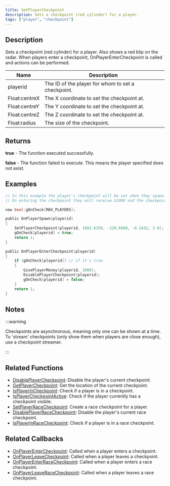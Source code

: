 ```yaml
---
title: SetPlayerCheckpoint
description: Sets a checkpoint (red cylinder) for a player.
tags: ["player", "checkpoint"]
---
```


## Description

Sets a checkpoint (red cylinder) for a player. Also shows a red blip on the radar. When players enter a checkpoint, OnPlayerEnterCheckpoint is called and actions can be performed.

| Name          | Description                                        |
| ------------- | -------------------------------------------------- |
| playerid      | The ID of the player for whom to set a checkpoint. |
| Float:centreX | The X coordinate to set the checkpoint at.         |
| Float:centreY | The Y coordinate to set the checkpoint at.         |
| Float:centreZ | The Z coordinate to set the checkpoint at.         |
| Float:radius  | The size of the checkpoint.                        |

## Returns

**true** - The function executed successfully.

**false** - The function failed to execute. This means the player specified does not exist.

## Examples

```c
// In this example the player's checkpoint will be set when they spawn.
// On entering the checkpoint they will receive $1000 and the checkpoint will be disabled.

new bool:gOnCheck[MAX_PLAYERS];

public OnPlayerSpawn(playerid)
{
    SetPlayerCheckpoint(playerid, 1982.6150, -220.6680, -0.2432, 3.0);
    gOnCheck[playerid] = true;
    return 1;
}

public OnPlayerEnterCheckpoint(playerid)
{
    if (gOnCheck[playerid]) // if it's true
    {
        GivePlayerMoney(playerid, 1000);
        DisablePlayerCheckpoint(playerid);
        gOnCheck[playerid] = false;
    }
    return 1;
}
```

## Notes

:::warning

Checkpoints are asynchronous, meaning only one can be shown at a time. To 'stream' checkpoints (only show them when players are close enough), use a checkpoint streamer.

:::

## Related Functions

- [DisablePlayerCheckpoint](DisablePlayerCheckpoint): Disable the player's current checkpoint.
- [GetPlayerCheckpoint](GetPlayerCheckpoint): Get the location of the current checkpoint.
- [IsPlayerInCheckpoint](IsPlayerInCheckpoint): Check if a player is in a checkpoint.
- [IsPlayerCheckpointActive](IsPlayerCheckpointActive): Check if the player currently has a checkpoint visible.
- [SetPlayerRaceCheckpoint](SetPlayerRaceCheckpoint): Create a race checkpoint for a player.
- [DisablePlayerRaceCheckpoint](DisablePlayerRaceCheckpoint): Disable the player's current race checkpoint.
- [IsPlayerInRaceCheckpoint](IsPlayerInRaceCheckpoint): Check if a player is in a race checkpoint.

## Related Callbacks

- [OnPlayerEnterCheckpoint](../callbacks/OnPlayerEnterCheckpoint): Called when a player enters a checkpoint.
- [OnPlayerLeaveCheckpoint](../callbacks/OnPlayerLeaveCheckpoint): Called when a player leaves a checkpoint.
- [OnPlayerEnterRaceCheckpoint](../callbacks/OnPlayerEnterRaceCheckpoint): Called when a player enters a race checkpoint.
- [OnPlayerLeaveRaceCheckpoint](../callbacks/OnPlayerLeaveRaceCheckpoint): Called when a player leaves a race checkpoint.
